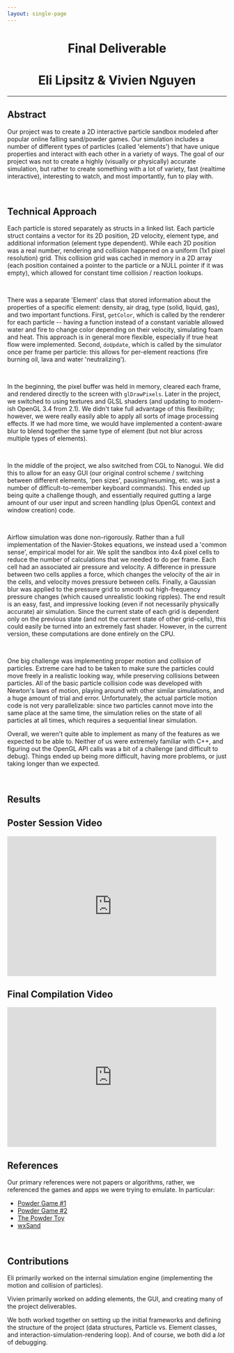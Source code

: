 ```yaml
---
layout: single-page
---
```


<h1 style="text-align:center">Final Deliverable</h1>
<h1 style="text-align:center">Eli Lipsitz & Vivien Nguyen</h1>
<hr>

## Abstract

Our project was to create a 2D interactive particle sandbox modeled after popular online falling sand/powder games. Our simulation includes a number of different types of particles (called 'elements') that have unique properties and interact with each other in a variety of ways. The goal of our project was not to create a highly (visually or physically) accurate simulation, but rather to create something with a lot of variety, fast (realtime interactive), interesting to watch, and most importantly, fun to play with.

<br>

## Technical Approach

Each particle is stored separately as structs in a linked list. Each particle struct contains a vector for its 2D position, 2D velocity, element type, and additional information (element type dependent). While each 2D position was a real number, rendering and collision happened on a uniform (1x1 pixel resolution) grid. This collision grid was cached in memory in a 2D array (each position contained a pointer to the particle or a NULL pointer if it was empty), which allowed for constant time collision / reaction lookups.

<br>

There was a separate 'Element' class that stored information about the properties of a specific element: density, air drag, type (solid, liquid, gas), and two important functions. First, `getColor`, which is called by the renderer for each particle --  having a function instead of a constant variable allowed water and fire to change color depending on their velocity, simulating foam and heat. This approach is in general more flexible, especially if true heat flow were implemented. Second, `doUpdate`, which is called by the simulator once per frame per particle: this allows for per-element reactions (fire burning oil, lava and water 'neutralizing').

<br>

In the beginning, the pixel buffer was held in memory, cleared each frame, and rendered directly to the screen with `glDrawPixels`. Later in the project, we switched to using textures and GLSL shaders (and updating to modern-ish OpenGL 3.4 from 2.1). We didn't take full advantage of this flexibility; however, we were really easily able to apply all sorts of image processing effects. If we had more time, we would have implemented a content-aware blur to blend together the same type of element (but not blur across multiple types of elements). 

<br>

In the middle of the project, we also switched from CGL to Nanogui. We did this to allow for an easy GUI (our original control scheme / switching between different elements, 'pen sizes', pausing/resuming, etc. was just a number of difficult-to-remember keyboard commands). This ended up being quite a challenge though, and essentially required gutting a large amount of our user input and screen handling (plus OpenGL context and window creation) code. 

<br>

Airflow simulation was done non-rigorously. Rather than a full implementation of the Navier-Stokes equations, we instead used a 'common sense', empirical model for air. We split the sandbox into 4x4 pixel cells to reduce the number of calculations that we needed to do per frame. Each cell had an associated air pressure and velocity. A difference in pressure between two cells applies a force, which changes the velocity of the air in the cells, and velocity moves pressure between cells. Finally, a Gaussian blur was applied to the pressure grid to smooth out high-frequency pressure changes (which caused unrealistic looking ripples). The end result is an easy, fast, and impressive looking (even if not necessarily physically accurate) air simulation. Since the current state of each grid is dependent only on the previous state (and not the current state of other grid-cells), this could easily be turned into an extremely fast shader. However, in the current version, these computations are done entirely on the CPU.

<br>

One big challenge was implementing proper motion and collision of particles. Extreme care had to be taken to make sure the particles could move freely in a realistic looking way, while preserving collisions between particles. All of the basic particle collision code was developed with Newton's laws of motion, playing around with other similar simulations, and a huge amount of trial and error. Unfortunately, the actual particle motion code is not very parallelizable: since two particles cannot move into the same place at the same time, the simulation relies on the state of all particles at all times, which requires a sequential linear simulation.
<br>


Overall, we weren't quite able to implement as many of the features as we expected to be able to. Neither of us were extremely familiar with C++, and figuring out the OpenGL API calls was a bit of a challenge (and difficult to debug). Things ended up being more difficult, having more problems, or just taking longer than we expected.

<br>

## Results

<div class="row">
<div class="col">
<h2>Poster Session Video</h2>
  <iframe width="480" height="320" src="https://www.youtube.com/embed/DnpGS-dWzyU" frameborder="0" allowfullscreen></iframe>
</div>
<div class="col">
<h2>Final Compilation Video</h2>
  <iframe width="480" height="320" src="https://www.youtube.com/embed/-kABhrsXMNk" frameborder="0" allowfullscreen></iframe>
</div>
</div>


## References

Our primary references were not papers or algorithms, rather, we referenced the games and apps we were trying to emulate. In particular:

* [Powder Game #1](https://dan-ball.jp/en/javagame/dust)
* [Powder Game #2](https://dan-ball.jp/en/javagame/dust2/)
* [The Powder Toy](http://powdertoy.co.uk/)
* [wxSand](http://www.piettes.com/fallingsandgame/)
<br>


## Contributions

Eli primarily worked on the internal simulation engine (implementing the motion and collision of particles).

Vivien primarily worked on adding elements, the GUI, and creating many of the project deliverables.

We both worked together on setting up the initial frameworks and defining the structure of the project (data structures, Particle vs. Element classes, and interaction-simulation-rendering loop). And of course, we both did a _lot_ of debugging.
